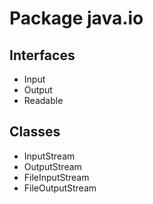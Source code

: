 # Package java.io

## Interfaces
* Input
* Output
* Readable

## Classes
* InputStream
* OutputStream
* FileInputStream
* FileOutputStream